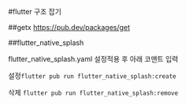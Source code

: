 #flutter 구조 잡기


##getx
https://pub.dev/packages/get

##flutter_native_splash

flutter_native_splash.yaml 설정적용 후 아래 코맨트 입력

설정`flutter pub run flutter_native_splash:create`

삭제 `flutter pub run flutter_native_splash:remove`

